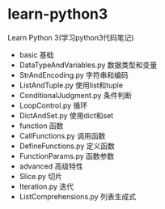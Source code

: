 # learn-python3
Learn Python 3(学习python3代码笔记)

- basic 基础
 - DataTypeAndVariables.py 数据类型和变量
 - StrAndEncoding.py 字符串和编码
 - ListAndTuple.py 使用list和tuple
 - ConditionalJudgment.py 条件判断
 - LoopControl.py 循环
 - DictAndSet.py 使用dict和set
- function 函数
 - CallFunctions.py 调用函数
 - DefineFunctions.py 定义函数
 - FunctionParams.py 函数参数
- advanced 高级特性
 - Slice.py 切片
 - Iteration.py 迭代
 - ListComprehensions.py 列表生成式